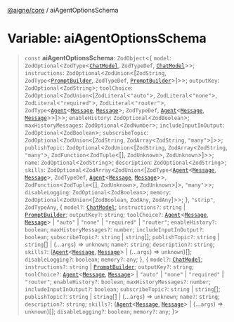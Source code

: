 [@aigne/core](../wiki/Home) / aiAgentOptionsSchema

# Variable: aiAgentOptionsSchema

> `const` **aiAgentOptionsSchema**: `ZodObject`\<\{ `model`: `ZodOptional`\<`ZodType`\<[`ChatModel`](../wiki/Class.ChatModel), `ZodTypeDef`, [`ChatModel`](../wiki/Class.ChatModel)\>\>; `instructions`: `ZodOptional`\<`ZodUnion`\<\[`ZodString`, `ZodType`\<[`PromptBuilder`](../wiki/Class.PromptBuilder), `ZodTypeDef`, [`PromptBuilder`](../wiki/Class.PromptBuilder)\>\]\>\>; `outputKey`: `ZodOptional`\<`ZodString`\>; `toolChoice`: `ZodOptional`\<`ZodUnion`\<\[`ZodLiteral`\<`"auto"`\>, `ZodLiteral`\<`"none"`\>, `ZodLiteral`\<`"required"`\>, `ZodLiteral`\<`"router"`\>, `ZodType`\<[`Agent`](../wiki/Class.Agent)\<[`Message`](../wiki/TypeAlias.Message), [`Message`](../wiki/TypeAlias.Message)\>, `ZodTypeDef`, [`Agent`](../wiki/Class.Agent)\<[`Message`](../wiki/TypeAlias.Message), [`Message`](../wiki/TypeAlias.Message)\>\>\]\>\>; `enableHistory`: `ZodOptional`\<`ZodBoolean`\>; `maxHistoryMessages`: `ZodOptional`\<`ZodNumber`\>; `includeInputInOutput`: `ZodOptional`\<`ZodBoolean`\>; `subscribeTopic`: `ZodOptional`\<`ZodUnion`\<\[`ZodString`, `ZodArray`\<`ZodString`, `"many"`\>\]\>\>; `publishTopic`: `ZodOptional`\<`ZodUnion`\<\[`ZodString`, `ZodArray`\<`ZodString`, `"many"`\>, `ZodFunction`\<`ZodTuple`\<\[\], `ZodUnknown`\>, `ZodUnknown`\>\]\>\>; `name`: `ZodOptional`\<`ZodString`\>; `description`: `ZodOptional`\<`ZodString`\>; `skills`: `ZodOptional`\<`ZodArray`\<`ZodUnion`\<\[`ZodType`\<[`Agent`](../wiki/Class.Agent)\<[`Message`](../wiki/TypeAlias.Message), [`Message`](../wiki/TypeAlias.Message)\>, `ZodTypeDef`, [`Agent`](../wiki/Class.Agent)\<[`Message`](../wiki/TypeAlias.Message), [`Message`](../wiki/TypeAlias.Message)\>\>, `ZodFunction`\<`ZodTuple`\<\[\], `ZodUnknown`\>, `ZodUnknown`\>\]\>, `"many"`\>\>; `disableLogging`: `ZodOptional`\<`ZodBoolean`\>; `memory`: `ZodOptional`\<`ZodUnion`\<\[`ZodBoolean`, `ZodAny`, `ZodAny`\]\>\>; \}, `"strip"`, `ZodTypeAny`, \{ `model?`: [`ChatModel`](../wiki/Class.ChatModel); `instructions?`: `string` \| [`PromptBuilder`](../wiki/Class.PromptBuilder); `outputKey?`: `string`; `toolChoice?`: [`Agent`](../wiki/Class.Agent)\<[`Message`](../wiki/TypeAlias.Message), [`Message`](../wiki/TypeAlias.Message)\> \| `"auto"` \| `"none"` \| `"required"` \| `"router"`; `enableHistory?`: `boolean`; `maxHistoryMessages?`: `number`; `includeInputInOutput?`: `boolean`; `subscribeTopic?`: `string` \| `string`[]; `publishTopic?`: `string` \| `string`[] \| (...`args`) => `unknown`; `name?`: `string`; `description?`: `string`; `skills?`: ([`Agent`](../wiki/Class.Agent)\<[`Message`](../wiki/TypeAlias.Message), [`Message`](../wiki/TypeAlias.Message)\> \| (...`args`) => `unknown`)[]; `disableLogging?`: `boolean`; `memory?`: `any`; \}, \{ `model?`: [`ChatModel`](../wiki/Class.ChatModel); `instructions?`: `string` \| [`PromptBuilder`](../wiki/Class.PromptBuilder); `outputKey?`: `string`; `toolChoice?`: [`Agent`](../wiki/Class.Agent)\<[`Message`](../wiki/TypeAlias.Message), [`Message`](../wiki/TypeAlias.Message)\> \| `"auto"` \| `"none"` \| `"required"` \| `"router"`; `enableHistory?`: `boolean`; `maxHistoryMessages?`: `number`; `includeInputInOutput?`: `boolean`; `subscribeTopic?`: `string` \| `string`[]; `publishTopic?`: `string` \| `string`[] \| (...`args`) => `unknown`; `name?`: `string`; `description?`: `string`; `skills?`: ([`Agent`](../wiki/Class.Agent)\<[`Message`](../wiki/TypeAlias.Message), [`Message`](../wiki/TypeAlias.Message)\> \| (...`args`) => `unknown`)[]; `disableLogging?`: `boolean`; `memory?`: `any`; \}\>
